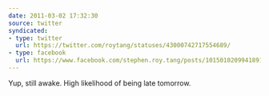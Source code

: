 ```yaml
---
date: 2011-03-02 17:32:30
source: twitter
syndicated:
- type: twitter
  url: https://twitter.com/roytang/statuses/43000742717554689/
- type: facebook
  url: https://www.facebook.com/stephen.roy.tang/posts/10150102099418912
---
```


Yup, still awake. High likelihood of being late tomorrow.